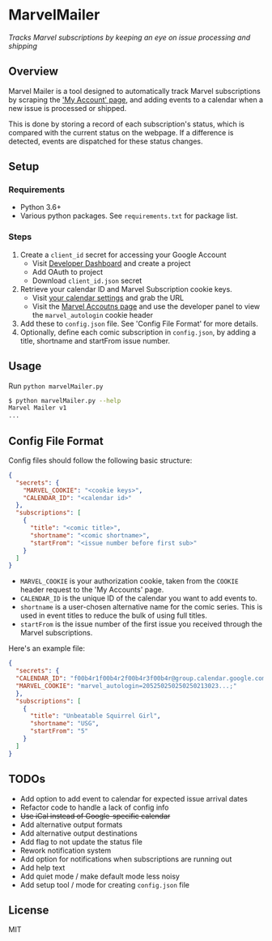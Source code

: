 # MarvelMailer

*Tracks Marvel subscriptions by keeping an eye on issue processing and shipping*

## Overview

Marvel Mailer is a tool designed to automatically track Marvel subscriptions by
scraping the ['My Account' page](https://subscriptions.marvel.com/accounts/myaccount.asp),
and adding events to a calendar when a new issue is processed or shipped.

This is done by storing a record of each subscription's status, which is
compared with the current status on the webpage. If a difference is detected,
events are dispatched for these status changes.

## Setup

### Requirements

- Python 3.6+
- Various python packages. See `requirements.txt` for package list.

### Steps

1. Create a `client_id` secret for accessing your Google Account
    - Visit [Developer Dashboard](https://console.developers.google.com/apis/credentials?)
      and create a project
    - Add OAuth to project
    - Download `client_id.json` secret
2. Retrieve your calendar ID and Marvel Subscription cookie keys.
    - Visit [your calendar settings](https://calendar.google.com/calendar/r) and grab the URL
    - Visit the [Marvel Accoutns page](https://subscriptions.marvel.com/accounts/myaccount.asp) and 
      use the developer panel to view the `marvel_autologin` cookie header
3. Add these to `config.json` file. See 'Config File Format' for more details.
4. Optionally, define each comic subscription in `config.json`, by adding a title, shortname
   and startFrom issue number.

## Usage

Run `python marvelMailer.py`

```bash
$ python marvelMailer.py --help
Marvel Mailer v1
...
```

## Config File Format

Config files should follow the following basic structure:

```json
{
  "secrets": {
    "MARVEL_COOKIE": "<cookie keys>",
    "CALENDAR_ID": "<calendar id>"
  },
  "subscriptions": [
    {
      "title": "<comic title>",
      "shortname": "<comic shortname>",
      "startFrom": "<issue number before first sub>"
    }
  ]
}
```

- `MARVEL_COOKIE` is your authorization cookie, taken from the `COOKIE` header request to the
  'My Accounts' page.
- `CALENDAR_ID` is the unique ID of the calendar you want to add events to.
- `shortname` is a user-chosen alternative name for the comic series. This is used in event
  titles to reduce the bulk of using full titles.
- `startFrom` is the issue number of the first issue you received through the Marvel
  subscriptions.

Here's an example file:

```json
{
  "secrets": {
  "CALENDAR_ID": "f00b4r1f00b4r2f00b4r3f00b4r@group.calendar.google.com",
  "MARVEL_COOKIE": "marvel_autologin=205250250250250213023...;"
  },
  "subscriptions": [
    {
      "title": "Unbeatable Squirrel Girl",
      "shortname": "USG",
      "startFrom": "5"
    }
  ]
}
```

## TODOs

- Add option to add event to calendar for expected issue arrival dates
- Refactor code to handle a lack of config info
- ~~Use iCal instead of Google-specific calendar~~
- Add alternative output formats
- Add alternative output destinations
- Add flag to not update the status file
- Rework notification system
- Add option for notifications when subscriptions are running out
- Add help text
- Add quiet mode / make default mode less noisy
- Add setup tool / mode for creating `config.json` file

## License

MIT